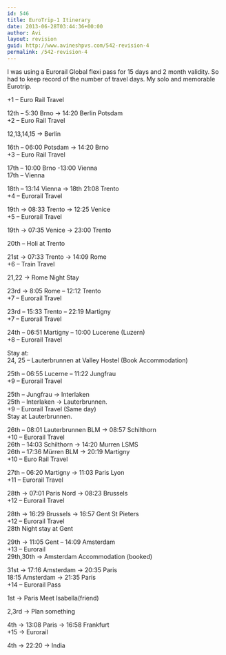 ```yaml
---
id: 546
title: EuroTrip-1 Itinerary
date: 2013-06-28T03:44:36+00:00
author: Avi
layout: revision
guid: http://www.avineshpvs.com/542-revision-4
permalink: /542-revision-4
---
```

I was using a Eurorail Global flexi pass for 15 days and 2 month validity. So had to keep record of the number of travel days. My solo and memorable Eurotrip.

+1 &#8211; Euro Rail Travel

12th &#8211; 5:30 Brno -> 14:20 Berlin Potsdam  
+2 &#8211; Euro Rail Travel

12,13,14,15 -> Berlin

16th &#8211; 06:00 Potsdam -> 14:20 Brno  
+3 &#8211; Euro Rail Travel

17th &#8211; 10:00 Brno -13:00 Vienna  
17th &#8211; Vienna 

18th &#8211; 13:14 Vienna -> 18th 21:08 Trento  
+4 &#8211; Eurorail Travel

19th -> 08:33 Trento -> 12:25 Venice  
+5 &#8211; Eurorail Travel 

19th -> 07:35 Venice -> 23:00 Trento

20th &#8211; Holi at Trento

21st -> 07:33 Trento -> 14:09 Rome  
+6 &#8211; Train Travel

21,22 -> Rome Night Stay 

23rd -> 8:05 Rome &#8211; 12:12 Trento  
+7 &#8211; Eurorail Travel

23rd &#8211; 15:33 Trento &#8211; 22:19 Martigny  
+7 &#8211; Eurorail Travel

24th &#8211; 06:51 Martigny &#8211; 10:00 Lucerene (Luzern)  
+8 &#8211; Eurorail Travel

Stay at:  
24, 25 &#8211; Lauterbrunnen at Valley Hostel (Book Accommodation)

25th &#8211; 06:55 Lucerne &#8211; 11:22 Jungfrau  
+9 &#8211; Eurorail Travel

25th &#8211; Jungfrau -> Interlaken  
25th &#8211; Interlaken -> Lauterbrunnen.  
+9 &#8211; Eurorail Travel (Same day)  
Stay at Lauterbrunnen.

26th &#8211; 08:01 Lauterbrunnen BLM -> 08:57 Schilthorn  
+10 &#8211; Eurorail Travel  
26th &#8211; 14:03 Schilthorn -> 14:20 Murren LSMS  
26th &#8211; 17:36 Mürren BLM -> 20:19 Martigny  
+10 &#8211; Euro Rail Travel

27th &#8211; 06:20 Martigny -> 11:03 Paris Lyon  
+11 &#8211; Eurorail Travel

28th -> 07:01 Paris Nord -> 08:23 Brussels  
+12 &#8211; Eurorail Travel 

28th -> 16:29 Brussels -> 16:57 Gent St Pieters  
+12 &#8211; Eurorail Travel  
28th Night stay at Gent

29th -> 11:05 Gent &#8211; 14:09 Amsterdam  
+13 &#8211; Eurorail  
29th,30th -> Amsterdam Accommodation (booked)

31st -> 17:16 Amsterdam -> 20:35 Paris  
18:15 Amsterdam -> 21:35 Paris  
+14 &#8211; Eurorail Pass

1st -> Paris Meet Isabella(friend)

2,3rd -> Plan something 

4th -> 13:08 Paris -> 16:58 Frankfurt  
+15 -> Eurorail

4th -> 22:20 -> India